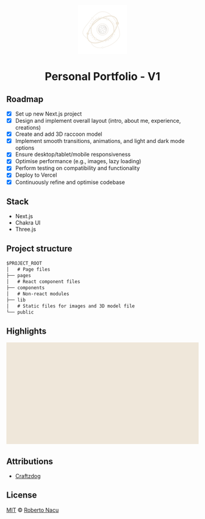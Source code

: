 <div align="center">
  <img src="public/logo-light-nobg.png" alt="logo" width="128"/>
  <h1>Personal Portfolio - V1</h1>

</div>

## Roadmap

- [x]  Set up new Next.js project
- [x]  Design and implement overall layout (intro, about me, experience, creations)
- [x]  Create and add 3D raccoon model
- [x]  Implement smooth transitions, animations, and light and dark mode options
- [x]  Ensure desktop/tablet/mobile responsiveness
- [x]  Optimise performance (e.g., images, lazy loading)
- [x]  Perform testing on compatibility and functionality
- [x]  Deploy to Vercel
- [x]  Continuously refine and optimise codebase

## Stack

- Next.js
- Chakra UI
- Three.js

## Project structure

```
$PROJECT_ROOT
│   # Page files
├── pages
│   # React component files
├── components
│   # Non-react modules
├── lib
│   # Static files for images and 3D model file
└── public
```

## Highlights

  <div align="center">
    <img src="public/screenshots/landpage.gif" alt="landpage gif"/>
  </div>
<div align="justify">

## Attributions

- [Craftzdog](https://github.com/craftzdog/craftzdog-homepage)

## License

[MIT](https://github.com/1391819/personal-portfolio/blob/main/License.txt) © [Roberto Nacu](https://github.com/1391819)

</div>
